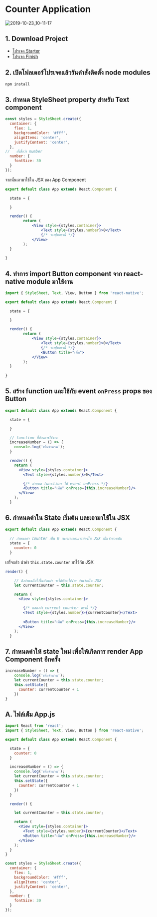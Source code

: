 
# Counter Application

![2019-10-23_10-11-17](https://user-images.githubusercontent.com/85179/67353820-bb15dc80-f57d-11e9-805e-b73b00a24397.gif)


## 1. Download Project

- [โปรเจค Starter](https://www.dropbox.com/s/fkr0h7v3qzcim4r/counter-starter.zip?dl=0)
- [โปรเจค Finish](https://www.dropbox.com/s/rxf2o45vidmturb/counter-finish.zip?dl=0)

## 2. เปิดโฟลเดอร์โปรเจคแล้วรันคำสั่งติดตั้ง node modules

```bash
npm install 
```

## 3. กำหนด StyleSheet property สำหรับ Text component

```js
const styles = StyleSheet.create({
  container: {
    flex: 1,
    backgroundColor: '#fff',
    alignItems: 'center',
    justifyContent: 'center',
  },
//   ตั้งชื่อว่า number
  number: {
    fontSize: 30
  }
});
```

จากนั้นเอามาใช้ใน JSX ของ App Component

```jsx
export default class App extends React.Component {

  state = {

  }

  render() {
        return (
            <View style={styles.container}>
                <Text style={styles.number}>0</Text>
                {/* วางปุ่มตรงนี้ */}
            </View>
        );
  }
  
}
```

## 4. ทำการ import Button component จาก react-native module มาใช้งาน

```jsx
import { StyleSheet, Text, View, Button } from 'react-native';

export default class App extends React.Component {

  state = {

  }

  render() {
        return (
            <View style={styles.container}>
                <Text style={styles.number}>0</Text>
                {/* วางปุ่มตรงนี้ */}
                <Button title="เพิ่ม">
            </View>
        );
  }
  
}
```



## 5. สร้าง function และใช้กับ event `onPress` props ของ Button

```jsx
export default class App extends React.Component {

  state = {

  }

  // function ที่ต้องการใช้งาน
  increaseNumber = () => {
    console.log('เพิ่มจำนวน');
  }

  render() {
    return (
      <View style={styles.container}>
        <Text style={styles.number}>0</Text>

        {/* กำหนด function ให้ event onPress */}
        <Button title="เพิ่ม" onPress={this.increaseNumber}/>
      </View>
    );
  }
```

## 6. กำหนดค่าใน State เริ่มต้น และเอามาใช้ใน JSX

```jsx
export default class App extends React.Component {
  
  // กำหนดค่า counter เป็น 0 เพราะจะเอามาแสดงใน JSX เป็นจำนวนนับ
  state = {
    counter: 0
  }
```

เสร็จแล้ว นำค่า `this.state.counter` มาใช้กับ JSX 

```jsx
render() {

    // ดึงค่ามาเก็บไว้ในตัวแปร จะได้เรียกใช้ง่าย อ่านง่ายใน JSX
    let currentCounter = this.state.counter;

    return (
      <View style={styles.container}>

        {/* แสดงค่า current counter ตรงนี้ */}
        <Text style={styles.number}>{currentCounter}</Text>
        
        <Button title="เพิ่ม" onPress={this.increaseNumber}/>
      </View>
    );
  }
```

## 7. กำหนดค่าให้ state ใหม่ เพื่อให้เกิดการ render App Component อีกครั้ง

```jsx
increaseNumber = () => {
    console.log('เพิ่มจำนวน');
    let currentCounter = this.state.counter;
    this.setState({
      counter: currentCounter + 1
    })
} 
```

## A. ไฟล์เต็ม App.js 

```jsx
import React from 'react';
import { StyleSheet, Text, View, Button } from 'react-native';

export default class App extends React.Component {

  state = {
    counter: 0
  }

  increaseNumber = () => {
    console.log('เพิ่มจำนวน');
    let currentCounter = this.state.counter;
    this.setState({
      counter: currentCounter + 1
    })
  }

  render() {

    let currentCounter = this.state.counter;

    return (
      <View style={styles.container}>
        <Text style={styles.number}>{currentCounter}</Text>
        <Button title="เพิ่ม" onPress={this.increaseNumber}/>
      </View>
    );
  }
}

const styles = StyleSheet.create({
  container: {
    flex: 1,
    backgroundColor: '#fff',
    alignItems: 'center',
    justifyContent: 'center',
  },
  number: {
    fontSize: 30
  }
});

```

